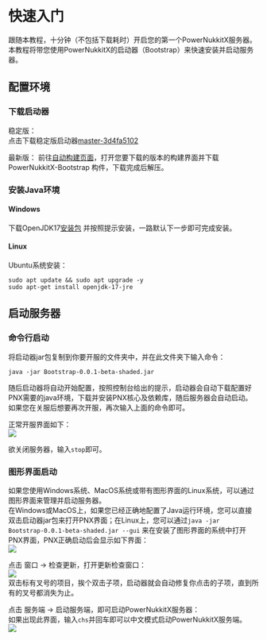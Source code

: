 # 快速入门

跟随本教程，十分钟（不包括下载耗时）开启您的第一个PowerNukkitX服务器。  
本教程将带您使用PowerNukkitX的启动器（Bootstrap）来快速安装并启动服务器。

## 配置环境

### 下载启动器  

稳定版：  
点击下载稳定版启动器[master-3d4fa5102](https://assets.powernukkitx.cn/stable/Bootstrap-0.0.1-beta-shaded.jar)  

最新版：
前往[自动构建页面](https://github.com/PowerNukkitX/PowerNukkitX/actions)，打开您要下载的版本的构建界面并下载PowerNukkitX-Bootstrap
构件，下载完成后解压。  

### 安装Java环境

#### Windows

下载OpenJDK17[安装包](https://mirrors.tuna.tsinghua.edu.cn/AdoptOpenJDK/17/jre/x64/windows/OpenJDK17U-jre_x64_windows_hotspot_17.0.2_8.msi)
并按照提示安装，一路默认下一步即可完成安装。  

#### Linux

Ubuntu系统安装：  
```shell
sudo apt update && sudo apt upgrade -y
sudo apt-get install openjdk-17-jre
```

## 启动服务器  

### 命令行启动

将启动器jar包复制到你要开服的文件夹中，并在此文件夹下输入命令：  
```shell
java -jar Bootstrap-0.0.1-beta-shaded.jar
```
随后启动器将自动开始配置，按照控制台给出的提示，启动器会自动下载配置好PNX需要的java环境，下载并安装PNX核心及依赖库，随后服务器会自动启动。  
如果您在关服后想要再次开服，再次输入上面的命令即可。  

正常开服界面如下：  
![](%relativePrefix%image/zh-cn/get-start/0.png)  

欲关闭服务器，输入`stop`即可。  

### 图形界面启动  

如果您使用Windows系统、MacOS系统或带有图形界面的Linux系统，可以通过图形界面来管理并启动服务器。  
在Windows或MacOS上，如果您已经正确地配置了Java运行环境，您可以直接双击启动器jar包来打开PNX界面；在Linux上，您可以通过`java -jar Bootstrap-0.0.1-beta-shaded.jar --gui`
来在安装了图形界面的系统中打开PNX界面，PNX正确启动后会显示如下界面：  
![](%relativePrefix%image/zh-cn/get-start/1.png)  

点击 窗口 -> 检查更新，打开更新检查窗口：  
![](%relativePrefix%image/zh-cn/get-start/2.png)  
双击标有叉号的项目，挨个双击子项，启动器就会自动修复你点击的子项，直到所有的叉号都消失为止。  

点击 服务端 -> 启动服务端，即可启动PowerNukkitX服务器：  
如果出现此界面，输入`chs`并回车即可以中文模式启动PowerNukkitX服务端。  
![](%relativePrefix%image/zh-cn/get-start/3.png)   
